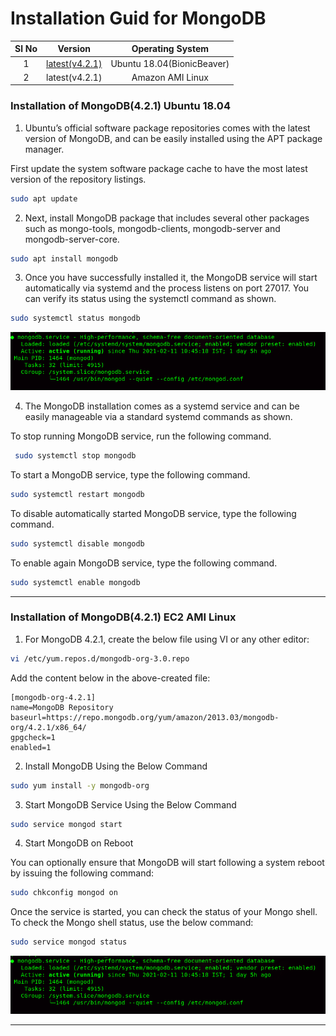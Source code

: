 # Installation Guid for MongoDB

| Sl No  | Version  | Operating System |
|:-:|:-:|:-:|
| 1  | [latest(v4.2.1)](#installation-of-mongodb421-ubuntu-1804)  | Ubuntu 18.04(BionicBeaver)  |
| 2  | latest(v4.2.1)  | Amazon AMI Linux |



### Installation of MongoDB(4.2.1) Ubuntu 18.04

1. Ubuntu’s official software package repositories comes with the latest version of MongoDB, and can be easily installed using the APT package manager.

First update the system software package cache to have the most latest version of the repository listings.

```sh
sudo apt update
```

2. Next, install MongoDB package that includes several other packages such as mongo-tools, mongodb-clients, mongodb-server and mongodb-server-core.

```sh
sudo apt install mongodb
```

3. Once you have successfully installed it, the MongoDB service will start automatically via systemd and the process listens on port 27017. You can verify its status using the systemctl command as shown.

```sh
sudo systemctl status mongodb
```
![mongoDB-Status](./assets/mongodbStatus.png)

4. The MongoDB installation comes as a systemd service and can be easily manageable via a standard systemd commands as shown.

To stop running MongoDB service, run the following command.

```sh
 sudo systemctl stop mongodb	
```

To start a MongoDB service, type the following command.

```sh
sudo systemctl restart mongodb
```

To disable automatically started MongoDB service, type the following command.

```sh
sudo systemctl disable mongodb	
```

To enable again MongoDB service, type the following command.

```sh
sudo systemctl enable mongodb	
```

---

### Installation of MongoDB(4.2.1)  EC2 AMI Linux

1. For MongoDB 4.2.1, create the below file using VI or any other editor:
   
```sh
vi /etc/yum.repos.d/mongodb-org-3.0.repo 
```

Add the content below in the above-created file:

```text
[mongodb-org-4.2.1]
name=MongoDB Repository
baseurl=https://repo.mongodb.org/yum/amazon/2013.03/mongodb-org/4.2.1/x86_64/
gpgcheck=1
enabled=1
```

2. Install MongoDB Using the Below Command

```sh
sudo yum install -y mongodb-org
```

3. Start MongoDB Service Using the Below Command

```sh
sudo service mongod start
```
4. Start MongoDB on Reboot

You can optionally ensure that MongoDB will start following a system reboot by issuing the following command:

```sh
sudo chkconfig mongod on
```

Once the service is started, you can check the status of your Mongo shell. To check the Mongo shell status, use the below command:

```sh
sudo service mongod status
```

![MongoDB Status Check](./assets/mongodbStatus.png)

---